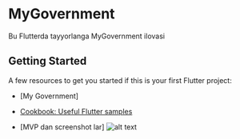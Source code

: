 # MyGovernment

Bu Flutterda tayyorlanga MyGovernment ilovasi

## Getting Started



A few resources to get you started if this is your first Flutter project:

- [My Government]
- [Cookbook: Useful Flutter samples](https://flutter.dev/docs/cookbook)

- [MVP dan screenshot lar]
  ![alt text](https://github.com/SomeoneAndNoone/my_government/blob/main/assets/1.jpg?raw=true)



